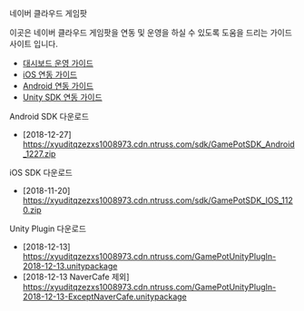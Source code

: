 네이버 클라우드 게임팟


이곳은 네이버 클라우드 게임팟을 연동 및 운영을 하실 수 있도록 도움을 드리는 가이드 사이트 입니다.

* [대시보드 운영 가이드](Dashboard)
* [iOS 연동 가이드](iOS)
* [Android 연동 가이드](Android)
* [Unity SDK 연동 가이드](Unity)



Android SDK 다운로드

- [2018-12-27] https://xyuditqzezxs1008973.cdn.ntruss.com/sdk/GamePotSDK_Android_1227.zip

iOS SDK 다운로드

- [2018-11-20] https://xyuditqzezxs1008973.cdn.ntruss.com/sdk/GamePotSDK_IOS_1120.zip

Unity Plugin 다운로드

- [2018-12-13] https://xyuditqzezxs1008973.cdn.ntruss.com/GamePotUnityPlugIn-2018-12-13.unitypackage
- [2018-12-13 NaverCafe 제외] https://xyuditqzezxs1008973.cdn.ntruss.com/GamePotUnityPlugIn-2018-12-13-ExceptNaverCafe.unitypackage


